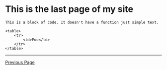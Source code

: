 # This is the last page of my site

    This is a block of code. It doesn't have a function just simple text.

    <table>
        <tr>
            <td>Foo</td>
        </tr>
    </table>

**************

[Previous Page](NBA_Scorers.md)

